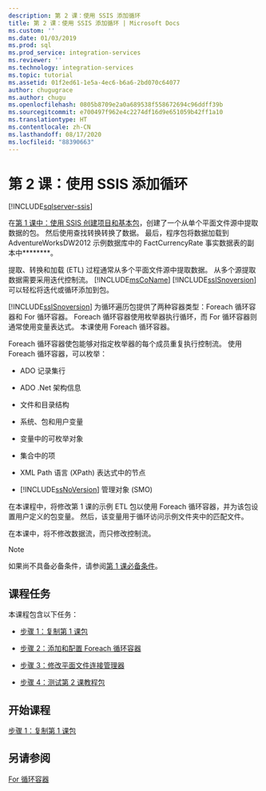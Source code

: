 ```yaml
---
description: 第 2 课：使用 SSIS 添加循环
title: 第 2 课：使用 SSIS 添加循环 | Microsoft Docs
ms.custom: ''
ms.date: 01/03/2019
ms.prod: sql
ms.prod_service: integration-services
ms.reviewer: ''
ms.technology: integration-services
ms.topic: tutorial
ms.assetid: 01f2ed61-1e5a-4ec6-b6a6-2bd070c64077
author: chugugrace
ms.author: chugu
ms.openlocfilehash: 0805b8709e2a0a689538f558672694c96ddff39b
ms.sourcegitcommit: e700497f962e4c2274df16d9e651059b42ff1a10
ms.translationtype: HT
ms.contentlocale: zh-CN
ms.lasthandoff: 08/17/2020
ms.locfileid: "88390663"
---
```

# <a name="lesson-2-add-looping-with-ssis"></a>第 2 课：使用 SSIS 添加循环

[!INCLUDE[sqlserver-ssis](../includes/applies-to-version/sqlserver-ssis.md)]



在[第 1 课中：使用 SSIS 创建项目和基本包](../integration-services/lesson-1-create-a-project-and-basic-package-with-ssis.md)，创建了一个从单个平面文件源中提取数据的包。 然后使用查找转换转换了数据。 最后，程序包将数据加载到 AdventureWorksDW2012 示例数据库中的 FactCurrencyRate 事实数据表的副本中********。  
  
提取、转换和加载 (ETL) 过程通常从多个平面文件源中提取数据。 从多个源提取数据需要采用迭代控制流。 [!INCLUDE[msCoName](../includes/msconame-md.md)] [!INCLUDE[ssISnoversion](../includes/ssisnoversion-md.md)] 可以轻松将迭代或循环添加到包。  
  
[!INCLUDE[ssISnoversion](../includes/ssisnoversion-md.md)] 为循环遍历包提供了两种容器类型：Foreach 循环容器和 For 循环容器。 Foreach 循环容器使用枚举器执行循环，而 For 循环容器则通常使用变量表达式。 本课使用 Foreach 循环容器。  
  
Foreach 循环容器使包能够对指定枚举器的每个成员重复执行控制流。 使用 Foreach 循环容器，可以枚举：  
  
-   ADO 记录集行  
  
-   ADO .Net 架构信息  
  
-   文件和目录结构  
  
-   系统、包和用户变量  
  
-   变量中的可枚举对象  
  
-   集合中的项  
  
-   XML Path 语言 (XPath) 表达式中的节点  
  
-   [!INCLUDE[ssNoVersion](../includes/ssnoversion-md.md)] 管理对象 (SMO)  
  
在本课程中，将修改第 1 课的示例 ETL 包以使用 Foreach 循环容器，并为该包设置用户定义的包变量。 然后，该变量用于循环访问示例文件夹中的匹配文件。   
  
在本课中，将不修改数据流，而只修改控制流。  
  
> [!NOTE]  
> 如果尚不具备必备条件，请参阅[第 1 课必备条件](../integration-services/lesson-1-create-a-project-and-basic-package-with-ssis.md#prerequisites)。

## <a name="lesson-tasks"></a>课程任务  
本课程包含以下任务：  
  
-   [步骤 1：复制第 1 课包](../integration-services/lesson-2-1-copying-the-lesson-1-package.md)  
  
-   [步骤 2：添加和配置 Foreach 循环容器](../integration-services/lesson-2-2-adding-and-configuring-the-foreach-loop-container.md)  
  
-   [步骤 3：修改平面文件连接管理器](../integration-services/lesson-2-3-modifying-the-flat-file-connection-manager.md)  
  
-   [步骤 4：测试第 2 课教程包](../integration-services/lesson-2-4-testing-the-lesson-2-tutorial-package.md)  
  
## <a name="start-the-lesson"></a>开始课程  
[步骤 1：复制第 1 课包](../integration-services/lesson-2-1-copying-the-lesson-1-package.md)  
  
## <a name="see-also"></a>另请参阅  
[For 循环容器](../integration-services/control-flow/for-loop-container.md)  
  
  
  
